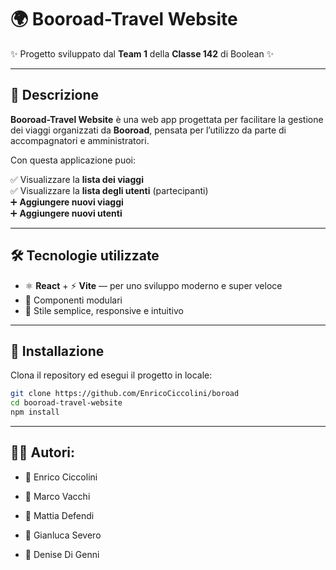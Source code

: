 # 🌍 Booroad-Travel Website

✨ Progetto sviluppato dal **Team 1** della **Classe 142** di Boolean ✨

---

## 🧭 Descrizione

**Booroad-Travel Website** è una web app progettata per facilitare la gestione dei viaggi organizzati da **Booroad**, pensata per l’utilizzo da parte di accompagnatori e amministratori.

Con questa applicazione puoi:

✅ Visualizzare la **lista dei viaggi**  
✅ Visualizzare la **lista degli utenti** (partecipanti)  
➕ **Aggiungere nuovi viaggi**  
➕ **Aggiungere nuovi utenti**  

---

## 🛠️ Tecnologie utilizzate

- ⚛️ **React** + ⚡ **Vite** — per uno sviluppo moderno e super veloce  
- 🧩 Componenti modulari  
- 🎨 Stile semplice, responsive e intuitivo  

---


## 🚀 Installazione

Clona il repository ed esegui il progetto in locale:

```bash
git clone https://github.com/EnricoCiccolini/boroad
cd booroad-travel-website
npm install
```

---

## 👨‍💻 Autori:
- 👤 Enrico Ciccolini

- 👤 Marco Vacchi

- 👤 Mattia Defendi

- 👤 Gianluca Severo

- 👤 Denise Di Genni